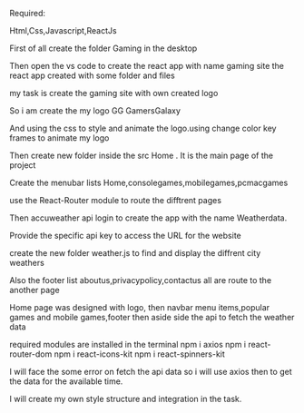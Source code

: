 Required:

Html,Css,Javascript,ReactJs

First of all create the folder Gaming in the desktop

Then open the vs code to create the react app with name gaming site
the react app created with some folder and files

my task is create the gaming site with own created logo

So i am create the my logo GG GamersGalaxy

And using the css to style and animate the logo.using change color key frames to animate my logo

Then create new folder inside the src Home . It is the main page of the project

Create the menubar lists Home,consolegames,mobilegames,pcmacgames

use the React-Router module to route the difftrent pages

Then accuweather api login to create the app with the name Weatherdata.

Provide the specific api key to access the URL for the website

create the new folder weather.js to find and display the diffrent city weathers

Also the footer list aboutus,privacypolicy,contactus all are route to the another page

Home page was designed with logo, then navbar menu items,popular games and mobile games,footer then aside side the api to fetch the weather data

required modules are installed in the terminal
npm i axios
npm i react-router-dom
npm i react-icons-kit
npm i react-spinners-kit

I will face the some error on fetch the api data so i will use axios then to get the data for the available time.

I will create my own style structure and integration in the task.
